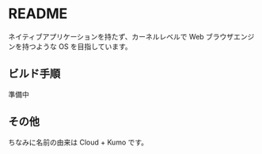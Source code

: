 # README #

ネイティブアプリケーションを持たず、カーネルレベルで Web ブラウザエンジンを持つような OS を目指しています。

## ビルド手順
準備中

## その他
ちなみに名前の由来は Cloud + Kumo です。